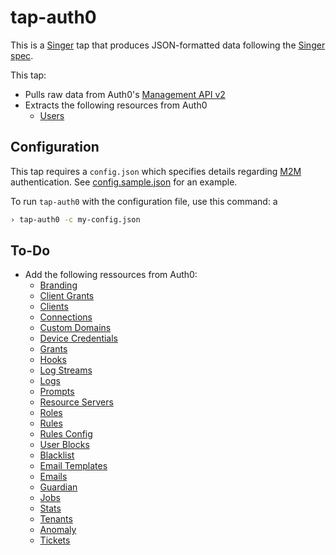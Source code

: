 # tap-auth0

This is a [Singer](https://singer.io) tap that produces JSON-formatted data following the [Singer spec](https://github.com/singer-io/getting-started/blob/master/SPEC.md).

This tap:
- Pulls raw data from Auth0's [Management API v2](https://auth0.com/docs/api/management/v2)
- Extracts the following resources from Auth0
  - [Users](https://auth0.com/docs/api/management/v2#!/Users/get_users)


## Configuration

This tap requires a `config.json` which specifies details regarding [M2M](https://auth0.com/docs/dashboard/guides/applications/register-app-m2m) authentication. See [config.sample.json](config.sample.json) for an example.

To run `tap-auth0` with the configuration file, use this command:
a
```bash
› tap-auth0 -c my-config.json
```

## To-Do

- Add the following ressources from Auth0:
    - [Branding](https://auth0.com/docs/api/management/v2#!/Branding/get_branding)
    - [Client Grants](https://auth0.com/docs/api/management/v2#!/Client_Grants/get_client_grants)
    - [Clients](https://auth0.com/docs/api/management/v2#!/Clients/get_clients)
    - [Connections](https://auth0.com/docs/api/management/v2#!/Connections/get_connections)
    - [Custom Domains](https://auth0.com/docs/api/management/v2#!/Custom_Domains/get_custom_domains)
    - [Device Credentials](https://auth0.com/docs/api/management/v2#!/Device_Credentials/get_device_credentials)
    - [Grants](https://auth0.com/docs/api/management/v2#!/Grants/get_grants)
    - [Hooks](https://auth0.com/docs/api/management/v2#!/Hooks/get_hooks)
    - [Log Streams](https://auth0.com/docs/api/management/v2#!/Log_Streams/get_log_streams)
    - [Logs](https://auth0.com/docs/api/management/v2#!/Logs/get_logs)
    - [Prompts](https://auth0.com/docs/api/management/v2#!/Prompts/get_prompts)
    - [Resource Servers](https://auth0.com/docs/api/management/v2#!/Resource_Servers/get_resource_servers)
    - [Roles](https://auth0.com/docs/api/management/v2#!/Roles/get_roles)
    - [Rules](https://auth0.com/docs/api/management/v2#!/Rules/get_rules)
    - [Rules Config](https://auth0.com/docs/api/management/v2#!/Rules_Configs/get_rules_configs)
    - [User Blocks](https://auth0.com/docs/api/management/v2#!/User_Blocks/get_user_blocks)
    - [Blacklist](https://auth0.com/docs/api/management/v2#!/Blacklists/get_tokens)
    - [Email Templates](https://auth0.com/docs/api/management/v2#!/Email_Templates/get_email_templates_by_templateName)
    - [Emails](https://auth0.com/docs/api/management/v2#!/Emails/get_provider)
    - [Guardian](https://auth0.com/docs/api/management/v2#!/Guardian/get_factors)
    - [Jobs](https://auth0.com/docs/api/management/v2#!/Jobs/get_jobs_by_id)
    - [Stats](https://auth0.com/docs/api/management/v2#!/Stats/get_active_users)
    - [Tenants](https://auth0.com/docs/api/management/v2#!/Tenants/get_settings)
    - [Anomaly](https://auth0.com/docs/api/management/v2#!/Anomaly/get_ips_by_id)
    - [Tickets](https://auth0.com/docs/api/management/v2#!/Tickets/post_email_verification)
